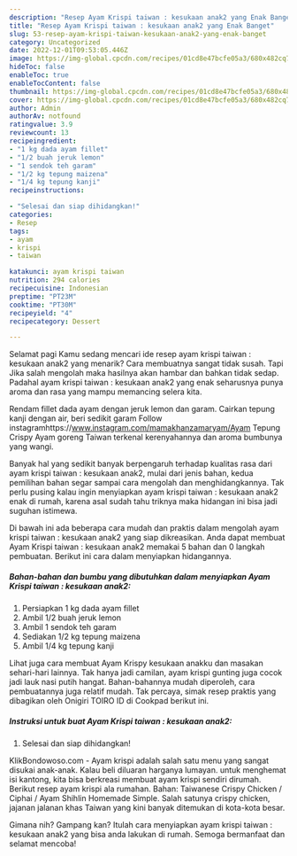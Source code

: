 ```yaml
---
description: "Resep Ayam Krispi taiwan : kesukaan anak2 yang Enak Banget"
title: "Resep Ayam Krispi taiwan : kesukaan anak2 yang Enak Banget"
slug: 53-resep-ayam-krispi-taiwan-kesukaan-anak2-yang-enak-banget
category: Uncategorized
date: 2022-12-01T09:53:05.446Z
image: https://img-global.cpcdn.com/recipes/01cd8e47bcfe05a3/680x482cq70/ayam-krispi-taiwan-kesukaan-anak2-foto-resep-utama.jpg
hideToc: false
enableToc: true
enableTocContent: false
thumbnail: https://img-global.cpcdn.com/recipes/01cd8e47bcfe05a3/680x482cq70/ayam-krispi-taiwan-kesukaan-anak2-foto-resep-utama.jpg
cover: https://img-global.cpcdn.com/recipes/01cd8e47bcfe05a3/680x482cq70/ayam-krispi-taiwan-kesukaan-anak2-foto-resep-utama.jpg
author: Admin
authorAv: notfound
ratingvalue: 3.9
reviewcount: 13
recipeingredient:
- "1 kg dada ayam fillet"
- "1/2 buah jeruk lemon"
- "1 sendok teh garam"
- "1/2 kg tepung maizena"
- "1/4 kg tepung kanji"
recipeinstructions:

- "Selesai dan siap dihidangkan!"
categories:
- Resep
tags:
- ayam
- krispi
- taiwan

katakunci: ayam krispi taiwan 
nutrition: 294 calories
recipecuisine: Indonesian
preptime: "PT23M"
cooktime: "PT30M"
recipeyield: "4"
recipecategory: Dessert

---
```



Selamat pagi Kamu sedang mencari ide resep ayam krispi taiwan : kesukaan anak2 yang menarik? Cara membuatnya sangat tidak susah. Tapi Jika salah mengolah maka hasilnya akan hambar dan bahkan tidak sedap. Padahal ayam krispi taiwan : kesukaan anak2 yang enak seharusnya punya aroma dan rasa yang mampu memancing selera kita.


Rendam fillet dada ayam dengan jeruk lemon dan garam. Cairkan tepung kanji dengan air, beri sedikit garam Follow instagramhttps://www.instagram.com/mamakhanzamaryam/Ayam Tepung Crispy Ayam goreng Taiwan terkenal kerenyahannya dan aroma bumbunya yang wangi.

Banyak hal yang sedikit banyak berpengaruh terhadap kualitas rasa dari ayam krispi taiwan : kesukaan anak2, mulai dari jenis bahan, kedua pemilihan bahan segar sampai cara mengolah dan menghidangkannya. Tak perlu pusing kalau ingin menyiapkan ayam krispi taiwan : kesukaan anak2 enak di rumah, karena asal sudah tahu triknya maka hidangan ini bisa jadi suguhan istimewa.


Di bawah ini ada beberapa cara mudah dan praktis dalam mengolah ayam krispi taiwan : kesukaan anak2 yang siap dikreasikan. Anda dapat membuat Ayam Krispi taiwan : kesukaan anak2 memakai 5 bahan dan 0 langkah pembuatan. Berikut ini cara dalam menyiapkan hidangannya.

<!--inarticleads1-->

##### Bahan-bahan dan bumbu yang dibutuhkan dalam menyiapkan Ayam Krispi taiwan : kesukaan anak2:

1. Persiapkan 1 kg dada ayam fillet
1. Ambil 1/2 buah jeruk lemon
1. Ambil 1 sendok teh garam
1. Sediakan 1/2 kg tepung maizena
1. Ambil 1/4 kg tepung kanji


Lihat juga cara membuat Ayam Krispy kesukaan anakku dan masakan sehari-hari lainnya. Tak hanya jadi camilan, ayam krispi gunting juga cocok jadi lauk nasi putih hangat. Bahan-bahannya mudah diperoleh, cara pembuatannya juga relatif mudah. Tak percaya, simak resep praktis yang dibagikan oleh Onigiri TOIRO ID di Cookpad berikut ini. 

<!--inarticleads2-->

##### Instruksi untuk buat Ayam Krispi taiwan : kesukaan anak2:


1. Selesai dan siap dihidangkan!

KlikBondowoso.com - Ayam krispi adalah salah satu menu yang sangat disukai anak-anak. Kalau beli diluaran harganya lumayan. untuk menghemat isi kantong, kita bisa berkreasi membuat ayam krispi sendiri dirumah. Berikut resep ayam krispi ala rumahan. Bahan: Taiwanese Crispy Chicken / Ciphai / Ayam Shihlin Homemade Simple. Salah satunya crispy chicken, jajanan jalanan khas Taiwan yang kini banyak ditemukan di kota-kota besar. 

Gimana nih? Gampang kan? Itulah cara menyiapkan ayam krispi taiwan : kesukaan anak2 yang bisa anda lakukan di rumah. Semoga bermanfaat dan selamat mencoba!
